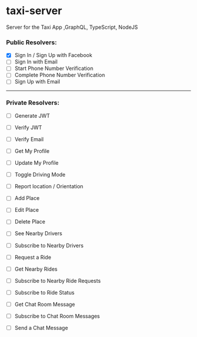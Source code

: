 # taxi-server
Server for the Taxi App ,GraphQL, TypeScript, NodeJS

### Public Resolvers:

- [x] Sign In / Sign Up with Facebook
- [ ] Sign In with Email
- [ ] Start Phone Number Verification
- [ ] Complete Phone Number Verification
- [ ] Sign Up with Email

---
### Private Resolvers:

- [ ] Generate JWT 
- [ ] Verify JWT 
- [ ] Verify Email 
- [ ] Get My Profile 
- [ ] Update My Profile
- [ ] Toggle Driving Mode
- [ ] Report location / Orientation
- [ ] Add Place 
- [ ] Edit Place  
- [ ] Delete Place
- [ ] See Nearby Drivers
- [ ] Subscribe to Nearby Drivers
- [ ] Request a Ride
- [ ] Get Nearby Rides
- [ ] Subscribe to Nearby Ride Requests
- [ ] Subscribe to Ride Status
- [ ] Get Chat Room Message
- [ ] Subscribe to Chat Room Messages
- [ ] Send a Chat Message





